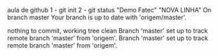 aula de github
1 - git init
2 - git status
"Demo Fatec" 
"NOVA LINHA" 
On branch master
Your branch is up to date with 'origem/master'.

nothing to commit, working tree clean
Branch 'master' set up to track remote branch 'master' from 'origem'.
Branch 'master' set up to track remote branch 'master' from 'origem'.
